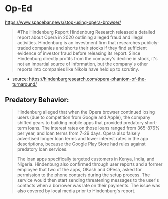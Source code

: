 # Op-Ed
https://www.spacebar.news/stop-using-opera-browser/

>#The Hindenburg Report
>Hindenburg Research released a detailed report about Opera in 2020 outlining alleged fraud and illegal activities. Hindenburg is an investment firm that researches publicly-traded companies and shorts their stocks if they find sufficient evidence of investor fraud before releasing its report. Since Hindenburg directly profits from the company's decline in stock, it's not an impartial source of information, but the company's other reports into companies like Nikola have held up to scrutiny.
- source: https://hindenburgresearch.com/opera-phantom-of-the-turnaround/

## Predatory Behavior:
>Hindenburg alleged that when the Opera browser continued losing users (due to competition from Google and Apple), the company shifted gears to building mobile apps that provided predatory short-term loans. The interest rates on those loans ranged from 365-876% per year, and loan terms from 7-29 days. Opera also falsely advertised longer loan terms and lower interest rates in the app descriptions, because the Google Play Store had rules against predatory loan services.
>
>The loan apps specifically targeted customers in Kenya, India, and Nigeria. Hindenburg also confirmed through user reports and a former employee that two of the apps, OKash and OPesa, asked for permission to the phone contacts during the setup process. The service would then start sending threatening messages to the user's contacts when a borrower was late on their payments. The issue was also covered by local media prior to Hindenburg's report.
